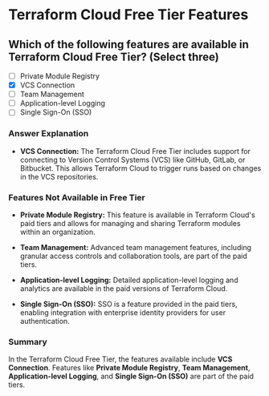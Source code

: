 # Terraform Cloud Free Tier Features

## Which of the following features are available in Terraform Cloud Free Tier? (Select three)

- [ ] Private Module Registry
- [x] VCS Connection
- [ ] Team Management
- [ ] Application-level Logging
- [ ] Single Sign-On (SSO)

### Answer Explanation

- **VCS Connection:** The Terraform Cloud Free Tier includes support for connecting to Version Control Systems (VCS) like GitHub, GitLab, or Bitbucket. This allows Terraform Cloud to trigger runs based on changes in the VCS repositories.

### Features Not Available in Free Tier

- **Private Module Registry:** This feature is available in Terraform Cloud's paid tiers and allows for managing and sharing Terraform modules within an organization.

- **Team Management:** Advanced team management features, including granular access controls and collaboration tools, are part of the paid tiers.

- **Application-level Logging:** Detailed application-level logging and analytics are available in the paid versions of Terraform Cloud.

- **Single Sign-On (SSO):** SSO is a feature provided in the paid tiers, enabling integration with enterprise identity providers for user authentication.

### Summary

In the Terraform Cloud Free Tier, the features available include **VCS Connection**. Features like **Private Module Registry**, **Team Management**, **Application-level Logging**, and **Single Sign-On (SSO)** are part of the paid tiers.
